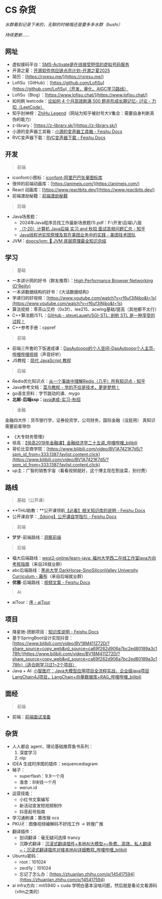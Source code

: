 # CS 杂货 

_水群看到记录下来的，无聊的时候哦还是要多多水群（bushi）_

_持续更新......_

## 网址

- 虚拟接码平台：[SMS-Activate是在线接受短信的虚拟号码服务](https://sms-activate.guru/cn)
- 开源之夏：[开源软件供应链点亮计划-开源之夏2025](https://summer-ospp.ac.cn/)
- 简历：[https://rxresu.me/](https://rxresu.me/)
- LofiSu（GitHub）：[https://github.com/LofiSu](https://github.com/LofiSu)（开发、量化、AIGC学习路线）
- LofiSu（Blog）：[https://www.lofisu.chat/](https://www.lofisu.chat/)
- 如何刷 leetcode：[论如何 4 个月高效刷满 500 题并形成长期记忆- 讨论 - 力扣（LeetCode）](https://leetcode.cn/discuss/post/3510927/jiao-ni-ru-he-4ge-yue-gao-xiao-shua-man-1vswa/)
- 知乎封神榜：[ZhiHu Legend](https://l-m-sherlock.github.io/ZhiHuLegend/)（网站为知乎被封号大V集合：需要自身判断真伪的能力）
- z-library：[https://z-library.sk/](https://z-library.sk/)
- 小源的变声器工具箱：[小源的变声器工具箱 - Feishu Docs](https://wzmnr5pigi.feishu.cn/docx/FFLcdxbWtojSvBxSSZ3cW9sPnYg)
- RVC变声器下载：[RVC变声器下载 - Feishu Docs](https://wzmnr5pigi.feishu.cn/docx/DX4MdnUwlo0JQmxRIPxcWrorn27)

## 开发

> 前端

- iconfont小图标：[iconfont-阿里巴巴矢量图标库](https://www.iconfont.cn/)
- 很帅的前端动画库：[https://animejs.com/](https://animejs.com/)
- React 动画库：[https://www.reactbits.dev/](https://www.reactbits.dev/)
- 前端渡劫秘籍：[前端渡劫秘籍](https://www.yuque.com/xiumubai/doc)

> 后端

- Java场景题：
    - 2024年Java程序员找工作最新场景题(1).pdf：F:\开发\后端\八股
    - [（1-20）计算机 Java后端 实习 and 秋招 面试高频问题汇总 - 知乎](https://zhuanlan.zhihu.com/p/1894033796833187108?utm_psn=1898404980207124888)
    - [Java线程池实现原理及其在美团业务中的实践 - 美团技术团队](https://tech.meituan.com/2020/04/02/java-pooling-pratice-in-meituan.html)
- JVM：[doocs/jvm: 🤗 JVM 底层原理最全知识总结](https://github.com/doocs/jvm)

## 学习

> 基础

- 一本讲计网的好书（群友推荐）：[High Performance Browser Networking (O'Reilly)](https://hpbn.co/)
- 一本讲数据结构的好书：《大话数据结构》
- 学递归的好视频：[https://www.youtube.com/watch?v=rf6uf3jNjbo&t=1s](https://www.youtube.com/watch?v=rf6uf3jNjbo&t=1s)
- 算法视频：零茶山艾府（0x3f）、lee215、acwing基础/提高（其他都不太行）
- C++算法题/STL：[GitHub - steveLauwh/SGI-STL: 剖析 STL 是一种享受的过程！](https://github.com/steveLauwh/SGI-STL)
- C++参考手册：cppref

> 前端

- 前端三件套的下饭速成课：[DasAutoooo的个人空间-DasAutoooo个人主页-哔哩哔哩视频](https://space.bilibili.com/88270259/search?keyword=%E4%B8%BA%E5%88%9D%E5%AD%A6%E8%80%85)（声音好听）
- JS教程：[现代 JavaScript 教程](https://zh.javascript.info/)

> 后端

- Redis优化知识点：[从一个事故中理解Redis（几乎）所有知识点 - 知乎](https://zhuanlan.zhihu.com/p/1384511904?utm_psn=1893980878398531170)
- Java参考文档：[菜鸟教程 - 学的不仅是技术，更是梦想！](https://www.runoob.com/)
- go语言资料：字节跳动的课、mygo
- **北邮-后端ssp：**[java速成-实习-秋招](https://www.yuque.com/liuyuque-akpxd/opclh4?#)

> 金融

金融四大件：货币银行学，证券投资学，公司财务，国际金融（没屁用）
真知识需要前辈带你
- 《大专财务管理》
- 徐高：[【徐高2019年金融课】金融经济学二十五讲_哔哩哔哩_bilibili](https://www.bilibili.com/video/BV15d4y1F7iW/?spm_id_from=333.1387.favlist.content.click&vd_source=576643da9ada88d09d6bb8cd5b9f4066)
- 哥伦比亚商学院：[https://www.bilibili.com/video/BV1A7421K7d5/?spm_id_from=333.1387.favlist.content.click](https://www.bilibili.com/video/BV1A7421K7d5/?spm_id_from=333.1387.favlist.content.click)
- up主：广智的销售宇宙（看看视频就好，这个博主现在割韭菜，别付费）

## 路线

> 基础（公开课）

- **THU助教：**公开课领航[‍‌‌‌‬﻿⁠‬‍‬﻿‍‍‍﻿⁠﻿⁠‌‌‬﻿‍‍﻿‬【必看】相关知识库的说明 - Feishu Docs](https://ycn45b70r8yz.feishu.cn/wiki/FkcSwhFiliG7XdkjONycrfgrnYc?fromScene=spaceOverview)
- 公开课自学：[‍‬‬‍﻿﻿‬﻿‌‬⁠﻿‍‌﻿⁠‍‍‬‍‬‬【doing】公开课自学指引 - Feishu Docs](https://ycn45b70r8yz.feishu.cn/wiki/Gb7Kwrkn1iWFoZkpjJdcjjHpnQc?fromScene=spaceOverview)

> 前端

- 梦梦-前端路线：[洞察前端](https://fe.mimeng.top/zh/)

> 后端

- 福大后端路线：[west2-online/learn-java: 福州大学西二在线工作室java方向考核指南](https://github.com/west2-online/learn-java)（来自28就业群）
- abc后端路线：[黑尚大学 DarkHorse-SinoSiliconValley University Curriculum - 幕布](https://mubu.com/doc/1SmZPfl51PH)（来自后端就业群）
- **优雅**-后端路线：[‌‌﻿⁠‬‍⁠⁠‌‍‌﻿‍‌⁠⁠‍‍﻿‍﻿视频文案 - Feishu Docs](https://yxldsebr80j.feishu.cn/wiki/Cm15wvl8JiC8pUknsfVc6TQNnDc)

> AI

- aiTour：[序 - aiTour](https://aitour.site/)

## 项目

- 降星驰-团剧项目：[‌⁠‍‌‬﻿⁠‍⁠‬‬‬‬⁠‍⁠﻿‌‍⁠﻿﻿知识库说明 - Feishu Docs](https://ycn45b70r8yz.feishu.cn/wiki/B1wBwlSVAi2PQnkU3TocxBFenfd)
- 基于SpringBoot设计实现抖音：[https://www.bilibili.com/video/BV18M411Z72D/?share_source=copy_web&vd_source=ca69f262d906a7bc2ed80189a3c178fc](https://www.bilibili.com/video/BV18M411Z72D/?share_source=copy_web&vd_source=ca69f262d906a7bc2ed80189a3c178fc)（适合刚学习过1~2个项目）
- Java + AI: [小智医疗：Java大模型应用项目全流程实战，企业级java项目LangChain4J项目，LangChain+向量数据库+RAG_哔哩哔哩_bilibili](https://www.bilibili.com/video/BV1cpLTz1EVp/?share_source=copy_web&vd_source=35f155f56acc83a79e0c183d3732b329)

## 面经

> 前端

- 前端：[前端面试准备](https://www.yuque.com/cuggz/interview/egkyxm)

## 杂货

- 人人都会 agent，理论基础推荐鱼书系列：
    1. 深度学习
    2. nlp
- IDEA 生成时序图的插件：sequencediagram
- 梯子：
    - superflash：9.9一个月
    - 渔舍：8块钱一个月
    - werun.id
- 运营技能：
    - 小红书文案编写
    - 新活动宣发短视频制作
    - 抖音起号指南
- 学习通刷课：篡改猴 ocs
- PKU✌：图像视频编解码不好找工作 -> 转搜广推
- 翻译插件：
    - 划词翻译：毫无疑问选择 trancy
    - 沉静式翻译：[沉浸式翻译插件+本地AI大模型=~免费、高效、私人翻译~；沉浸式翻译插件对接本地AI详细教程_哔哩哔哩_bilibili](https://www.bilibili.com/video/BV1fPwRe1EAJ/?spm_id_from=333.337.search-card.all.click&vd_source=576643da9ada88d09d6bb8cd5b9f4066)
- Ubuntu密码：
    - root：101024
    - zerd1y：101024
    - 忘记了怎么办：[https://zhuanlan.zhihu.com/p/145417594](https://zhuanlan.zhihu.com/p/145417594)
- ai infra方向：mit5940 + cuda 学明白基本没啥问题，然后就是看论文看源码（vllm之类的）
